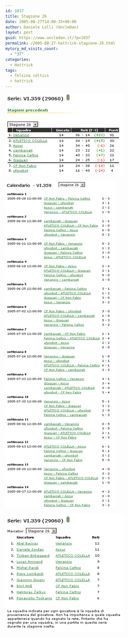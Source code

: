 ```yaml
---
id: 1037
title: Stagione 26
date: 2005-08-27T14:00:33+00:00
author: Daniele Lolli (UncleDan)
layout: post
guid: https://www.uncledan.it/?p=1037
permalink: /2005-08-27-hattrick-stagione-26.html
mytory_md_visits_count:
  - "37"
categories:
  - Hattrick
tags:
  - felsina celtics
  - hattrick
---
```

![Stagione 26 - Classifica](/wp-content/uploads/2007/10/26-1-classifica.png)

![Stagione 26 - Calendario](/wp-content/uploads/2007/10/26-2-calendario.png)

![Stagione 26 - Marcatori](/wp-content/uploads/2007/10/26-3-marcatori.png)